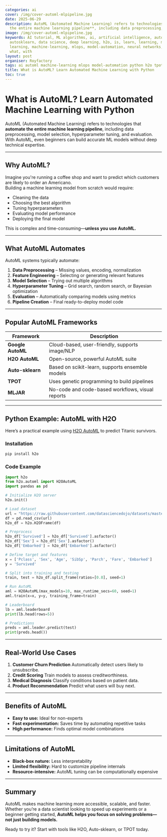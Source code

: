 ```yaml
---
categories: ai
cover: /img/cover-automl-mlpipeline.jpg
date: 2025-06-29
description: AutoML (Automated Machine Learning) refers to technologies that **automate
  the entire machine learning pipeline**, including data preprocessing, model select...
image: /img/cover-automl-mlpipeline.jpg
keywords: AI tutorial, ML algorithms, ai, artificial intelligence, automated, automl,
  autosklearn, data science, deep learning, h2o, is, learn, learning, machine, machine
  learning, machine-learning, mlops, model-automation, neural networks, python, tpot,
  what, with
layout: post
organiser: Royfactory
tags: ai automl machine-learning mlops model-automation python h2o tpot autosklearn
title: What is AutoML? Learn Automated Machine Learning with Python
toc: true
---
```


# What is AutoML? Learn Automated Machine Learning with Python

AutoML (Automated Machine Learning) refers to technologies that **automate the entire machine learning pipeline**, including data preprocessing, model selection, hyperparameter tuning, and evaluation. With AutoML, even beginners can build accurate ML models without deep technical expertise.

---

## Why AutoML?

Imagine you're running a coffee shop and want to predict which customers are likely to order an Americano.  
Building a machine learning model from scratch would require:
- Cleaning the data
- Choosing the best algorithm
- Tuning hyperparameters
- Evaluating model performance
- Deploying the final model

This is complex and time-consuming—**unless you use AutoML.**

---

## What AutoML Automates

AutoML systems typically automate:

1. **Data Preprocessing** – Missing values, encoding, normalization  
2. **Feature Engineering** – Selecting or generating relevant features  
3. **Model Selection** – Trying out multiple algorithms  
4. **Hyperparameter Tuning** – Grid search, random search, or Bayesian optimization  
5. **Evaluation** – Automatically comparing models using metrics  
6. **Pipeline Creation** – Final ready-to-deploy model code

---

## Popular AutoML Frameworks

| Framework        | Description |
|------------------|-------------|
| **Google AutoML** | Cloud-based, user-friendly, supports image/NLP |
| **H2O AutoML**    | Open-source, powerful AutoML suite |
| **Auto-sklearn**  | Based on scikit-learn, supports ensemble models |
| **TPOT**          | Uses genetic programming to build pipelines |
| **MLJAR**         | No-code and code-based workflows, visual reports |

---

## Python Example: AutoML with H2O

Here’s a practical example using [H2O AutoML](https://docs.h2o.ai/h2o/latest-stable/h2o-docs/automl.html) to predict Titanic survivors.

### Installation
```bash
pip install h2o
````

### Code Example

```python
import h2o
from h2o.automl import H2OAutoML
import pandas as pd

# Initialize H2O server
h2o.init()

# Load dataset
url = "https://raw.githubusercontent.com/datasciencedojo/datasets/master/titanic.csv"
df = pd.read_csv(url)
h2o_df = h2o.H2OFrame(df)

# Preprocess
h2o_df['Survived'] = h2o_df['Survived'].asfactor()
h2o_df['Sex'] = h2o_df['Sex'].asfactor()
h2o_df['Embarked'] = h2o_df['Embarked'].asfactor()

# Define target and features
x = ['Pclass', 'Sex', 'Age', 'SibSp', 'Parch', 'Fare', 'Embarked']
y = 'Survived'

# Split into training and testing
train, test = h2o_df.split_frame(ratios=[0.8], seed=1)

# Run AutoML
aml = H2OAutoML(max_models=10, max_runtime_secs=60, seed=1)
aml.train(x=x, y=y, training_frame=train)

# Leaderboard
lb = aml.leaderboard
print(lb.head(rows=5))

# Predictions
preds = aml.leader.predict(test)
print(preds.head())
```

---

## Real-World Use Cases

1. **Customer Churn Prediction**
   Automatically detect users likely to unsubscribe.
2. **Credit Scoring**
   Train models to assess creditworthiness.
3. **Medical Diagnosis**
   Classify conditions based on patient data.
4. **Product Recommendation**
   Predict what users will buy next.

---

## Benefits of AutoML

* **Easy to use:** Ideal for non-experts
* **Fast experimentation:** Saves time by automating repetitive tasks
* **High performance:** Finds optimal model combinations

---

## Limitations of AutoML

* **Black-box nature:** Less interpretability
* **Limited flexibility:** Hard to customize pipeline internals
* **Resource-intensive:** AutoML tuning can be computationally expensive

---

## Summary

AutoML makes machine learning more accessible, scalable, and faster.
Whether you’re a data scientist looking to speed up experiments or a beginner getting started, **AutoML helps you focus on solving problems—not just building models.**

Ready to try it? Start with tools like H2O, Auto-sklearn, or TPOT today.